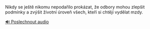 
Nikdy se ještě nikomu nepodařilo prokázat, že odbory mohou zlepšit podmínky a zvýšit životní úroveň všech, kteří si chtějí vydělat mzdy.

[🔊 Poslechnout audio](/data/7-paragraphs/audio/chapter_153/para_002-Nikdy-se-jet-nikomu-nepodailo-prokzat-e-odbo.mp3)
